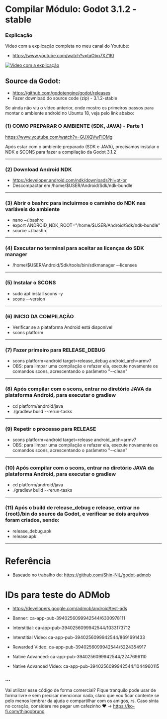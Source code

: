 # Compilar Módulo: Godot 3.1.2 - stable

### Explicação
Video com a explicação completa no meu canal do Youtube: 
- https://www.youtube.com/watch?v=tqObq7XZ1KI

[![Video com a explicação](https://img.youtube.com/vi/K-q4OrZAgHw/0.jpg)](https://www.youtube.com/watch?v=K-q4OrZAgHw)


## Source da Godot: 
- https://github.com/godotengine/godot/releases
- Fazer download do source code (zip) - 3.1.2-stable


Se ainda não viu o vídeo anterior, onde mostro os primeiros passos para montar o ambiente android no Ubuntu 18, veja pelo link abaixo:

### (1) COMO PREPARAR O AMBIENTE (SDK, JAVA) - Parte 1
https://www.youtube.com/watch?v=GUXQVwFlOMg

Após estar com o ambiente preparado (SDK e JAVA), precisamos instalar o NDK e SCONS para fazer a compilação da Godot 3.1.2

----------

### (2) Download Android NDK
- https://developer.android.com/ndk/downloads?hl=pt-br
- Descompactar em /home/$USER/Android/Sdk/ndk-bundle

----------

### (3) Abrir o bashrc para incluirmos o caminho do NDK nas variáveis do ambiente
- nano ~/.bashrc
- export ANDROID_NDK_ROOT="/home/$USER/Android/Sdk/ndk-bundle"
- source ~/.bashrc

----------

### (4) Executar no terminal para aceitar as licenças do SDK manager
- /home/$USER/Android/Sdk/tools/bin/sdkmanager --licenses

----------

### (5) Instalar o SCONS
- sudo apt install scons -y
- scons --version

----------

### (6) INICIO DA COMPILAÇÃO
- Verificar se a plataforma Android está disponível
- scons platform

----------

### (7) Fazer primeiro para RELEASE_DEBUG
- scons platform=android target=release_debug android_arch=armv7
- OBS: para limpar uma compilação e refazer ela, execute novamente os comandos scons, acrescentando o parâmetro "--clean"

----------

### (8) Após compilar com o scons, entrar no diretório JAVA da plataforma Android, para executar o gradlew
- cd platform/android/java
- ./gradlew build --rerun-tasks

----------

### (9) Repetir o processo para RELEASE
- scons platform=android target=release android_arch=armv7
- OBS: para limpar uma compilação e refazer ela, execute novamente os comandos scons, acrescentando o parâmetro "--clean"

----------

### (10) Após compilar com o scons, entrar no diretório JAVA da plataforma Android, para executar o gradlew
- cd platform/android/java
- ./gradlew build --rerun-tasks

----------

### (11) Após o build de release_debug e release, entrar no {root}/bin do source da Godot, e verificar se dois arquivos foram criados, sendo:
- release_debug.apk
- release.apk

----------

# Referência
- Baseado no trabalho do: https://github.com/Shin-NiL/godot-admob

# IDs para teste do ADMob
- https://developers.google.com/admob/android/test-ads

- Banner: ca-app-pub-3940256099942544/6300978111
- Interstitial: ca-app-pub-3940256099942544/1033173712
- Interstitial Video: ca-app-pub-3940256099942544/8691691433
- Rewarded Video: ca-app-pub-3940256099942544/5224354917
- Native Advanced: ca-app-pub-3940256099942544/2247696110
- Native Advanced Video: ca-app-pub-3940256099942544/1044960115

### ...
Vai utilizar esse código de forma comercial? Fique tranquilo pode usar de forma livre e sem precisar mencionar nada, claro que vou ficar contente se pelo menos lembrar da ajuda e compartilhar com os amigos, rs. Caso sinta no coração, considere me pagar um cafezinho :heart: -> https://ko-fi.com/thiagobruno



